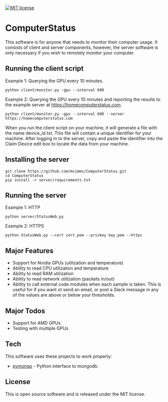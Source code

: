 [![MIT license](https://img.shields.io/badge/license-MIT-brightgreen.svg)](https://opensource.org/licenses/MIT)

# ComputerStatus
This software is for anyone that needs to monitor their computer usage. It consists of client and server components, however, the server software is only necessary if you wish to remotely monitor your computer.

## Running the client script

Example 1: Querying the GPU every 10 minutes.
```
python client/monitor.py -gpu --interval 600
```

Example 2: Querying the GPU every 10 minutes and reporting the results to the example server at https://homecomputerstatus.com.
```
python client/monitor.py -gpu --interval 600 --server https://homecomputerstatus.com
```

When you run the client script on your machine, it will generate a file with the name device_id.txt. This file will contain a unique identifier for your machine. After logging in to the server, copy and paste the identifier into the Claim Device edit box to locate the data from your machine.

## Installing the server

    git clone https://github.com/msimms/ComputerStatus.git
    cd ComputerStatus
    pip install -r server/requirements.txt
    
## Running the server

Example 1: HTTP
```
python server/StatusWeb.py
```

Example 2: HTTPS
```
python StatusWeb.py --cert cert.pem --privkey key.pem --https
```

## Major Features
* Support for Nvidia GPUs (utilization and temperature)
* Ability to read CPU utilization and temperature
* Ability to read RAM utilization
* Ability to read network utilization (packets in/out)
* Ability to call external code modules when each sample is taken. This is useful for if you want ot send an email, or post a Slack message in any of the values are above or below your thresholds.

## Major Todos
* Support for AMD GPUs
* Testing with multiple GPUs

## Tech
This software uses these projects to work properly:

* [pymongo](https://github.com/mongodb/mongo-python-driver) - Python interface to mongodb.

## License
This is open source software and is released under the MIT license.
